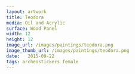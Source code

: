 ```yaml
---
layout: artwork
title: Teodora
media: Oil and Acrylic
surface: Wood Panel
width: 12		
height: 12
image_url: /images/paintings/teodora.png
image_thumb_url: /images/paintings/teodora.png
date:   2015-09-22
tags: archeostickers female
---
```

